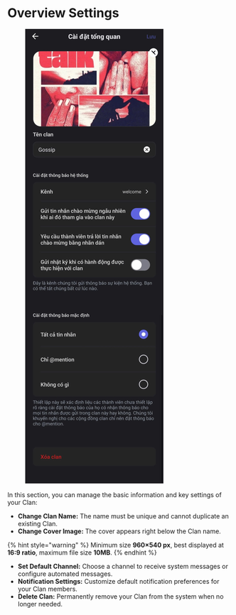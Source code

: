 # Overview Settings

<figure><img src="../../../../.gitbook/assets/image (37).png" alt=""><figcaption></figcaption></figure>

In this section, you can manage the basic information and key settings of your Clan:

* **Change Clan Name:** The name must be unique and cannot duplicate an existing Clan.
* **Change Cover Image:** The cover appears right below the Clan name.

{% hint style="warning" %}
Minimum size **960×540 px**, best displayed at **16:9 ratio**, maximum file size **10MB**.
{% endhint %}

* **Set Default Channel:** Choose a channel to receive system messages or configure automated messages.
* **Notification Settings:** Customize default notification preferences for your Clan members.
* **Delete Clan:** Permanently remove your Clan from the system when no longer needed.
